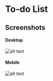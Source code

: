 # To-do List

## Screenshots
#### Desktop
![alt text](https://i.imgur.com/pkg7lOl.png "Screenshot 1")

#### Mobile
![alt text](https://i.imgur.com/BIaeqhol.png "Screenshot 1")
